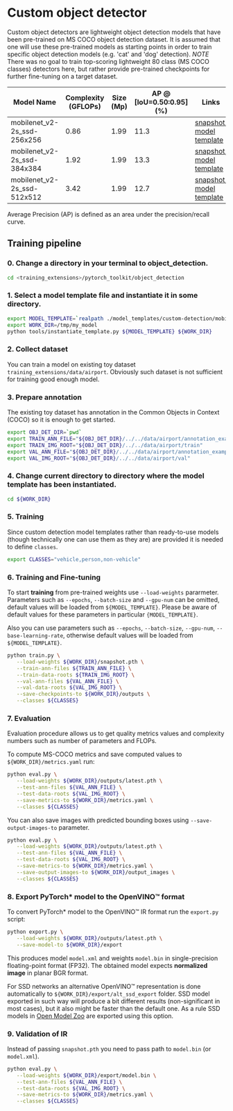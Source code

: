 # Custom object detector

Custom object detectors are lightweight object detection models that have been pre-trained on MS COCO object detection dataset.
It is assumed that one will use these pre-trained models as starting points in order to train specific object detection models (e.g. 'cat' and 'dog' detection).
*NOTE* There was no goal to train top-scoring lightweight 80 class (MS COCO classes) detectors here,
but rather provide pre-trained checkpoints for further fine-tuning on a target dataset.

| Model Name | Complexity (GFLOPs) | Size (Mp) | AP @ [IoU=0.50:0.95] (%) | Links | GPU_NUM |
| --- | --- | --- | --- | --- | --- |
| mobilenet_v2-2s_ssd-256x256 | 0.86 | 1.99 | 11.3 | [snapshot](https://download.01.org/opencv/openvino_training_extensions/models/object_detection/v2/mobilenet_v2-2s_ssd-256x256.pth), [model template](./mobilenet_v2-2s_ssd-256x256/template.yaml) | 3 |
| mobilenet_v2-2s_ssd-384x384 | 1.92 | 1.99 | 13.3 | [snapshot](https://download.01.org/opencv/openvino_training_extensions/models/object_detection/v2/mobilenet_v2-2s_ssd-384x384.pth), [model template](./mobilenet_v2-2s_ssd-384x384/template.yaml) | 3 |
| mobilenet_v2-2s_ssd-512x512 | 3.42 | 1.99 | 12.7 | [snapshot](https://download.01.org/opencv/openvino_training_extensions/models/object_detection/v2/mobilenet_v2-2s_ssd-512x512.pth), [model template](./mobilenet_v2-2s_ssd-512x512/template.yaml) | 3 |

Average Precision (AP) is defined as an area under the precision/recall curve.

## Training pipeline

### 0. Change a directory in your terminal to object_detection.

```bash
cd <training_extensions>/pytorch_toolkit/object_detection
```

### 1. Select a model template file and instantiate it in some directory.

```bash
export MODEL_TEMPLATE=`realpath ./model_templates/custom-detection/mobilenet_v2-2s_ssd-256x256/template.yaml`
export WORK_DIR=/tmp/my_model
python tools/instantiate_template.py ${MODEL_TEMPLATE} ${WORK_DIR}
```

### 2. Collect dataset

You can train a model on existing toy dataset `training_extensions/data/airport`. Obviously such dataset is not sufficient for training good enough model.

### 3. Prepare annotation

The existing toy dataset has annotation in the Common Objects in Context (COCO) so it is enough to get started.

```bash
export OBJ_DET_DIR=`pwd`
export TRAIN_ANN_FILE="${OBJ_DET_DIR}/../../data/airport/annotation_example_train.json"
export TRAIN_IMG_ROOT="${OBJ_DET_DIR}/../../data/airport/train"
export VAL_ANN_FILE="${OBJ_DET_DIR}/../../data/airport/annotation_example_val.json"
export VAL_IMG_ROOT="${OBJ_DET_DIR}/../../data/airport/val"
```

### 4. Change current directory to directory where the model template has been instantiated.

```bash
cd ${WORK_DIR}
```

### 5. Training

Since custom detection model templates rather than ready-to-use models (though technically one can use them as they are) are provided it is needed to define `classes`.

```bash
export CLASSES="vehicle,person,non-vehicle"
```

### 6. Training and Fine-tuning

To start **training** from pre-trained weights use `--load-weights` pararmeter. Parameters such as `--epochs`, `--batch-size` and `--gpu-num` can be omitted, default values will be loaded from `${MODEL_TEMPLATE}`. Please be aware of default values for these parameters in particular `{MODEL_TEMPLATE}`.

Also you can use parameters such as `--epochs`, `--batch-size`, `--gpu-num`, `--base-learning-rate`, otherwise default values will be loaded from `${MODEL_TEMPLATE}`.

```bash
python train.py \
   --load-weights ${WORK_DIR}/snapshot.pth \
   --train-ann-files ${TRAIN_ANN_FILE} \
   --train-data-roots ${TRAIN_IMG_ROOT} \
   --val-ann-files ${VAL_ANN_FILE} \
   --val-data-roots ${VAL_IMG_ROOT} \
   --save-checkpoints-to ${WORK_DIR}/outputs \
   --classes ${CLASSES}
```

### 7. Evaluation

Evaluation procedure allows us to get quality metrics values and complexity numbers such as number of parameters and FLOPs.

To compute MS-COCO metrics and save computed values to `${WORK_DIR}/metrics.yaml` run:

```bash
python eval.py \
   --load-weights ${WORK_DIR}/outputs/latest.pth \
   --test-ann-files ${VAL_ANN_FILE} \
   --test-data-roots ${VAL_IMG_ROOT} \
   --save-metrics-to ${WORK_DIR}/metrics.yaml \
   --classes ${CLASSES}
```

You can also save images with predicted bounding boxes using `--save-output-images-to` parameter.

```bash
python eval.py \
   --load-weights ${WORK_DIR}/outputs/latest.pth \
   --test-ann-files ${VAL_ANN_FILE} \
   --test-data-roots ${VAL_IMG_ROOT} \
   --save-metrics-to ${WORK_DIR}/metrics.yaml \
   --save-output-images-to ${WORK_DIR}/output_images \
   --classes ${CLASSES}
```

### 8. Export PyTorch\* model to the OpenVINO™ format

To convert PyTorch\* model to the OpenVINO™ IR format run the `export.py` script:

```bash
python export.py \
   --load-weights ${WORK_DIR}/outputs/latest.pth \
   --save-model-to ${WORK_DIR}/export
```

This produces model `model.xml` and weights `model.bin` in single-precision floating-point format
(FP32). The obtained model expects **normalized image** in planar BGR format.

For SSD networks an alternative OpenVINO™ representation is done automatically to `${WORK_DIR}/export/alt_ssd_export` folder.
SSD model exported in such way will produce a bit different results (non-significant in most cases),
but it also might be faster than the default one. As a rule SSD models in [Open Model Zoo](https://github.com/opencv/open_model_zoo/) are exported using this option.

### 9. Validation of IR

Instead of passing `snapshot.pth` you need to pass path to `model.bin` (or `model.xml`).

```bash
python eval.py \
   --load-weights ${WORK_DIR}/export/model.bin \
   --test-ann-files ${VAL_ANN_FILE} \
   --test-data-roots ${VAL_IMG_ROOT} \
   --save-metrics-to ${WORK_DIR}/metrics.yaml \
   --classes ${CLASSES}
```
